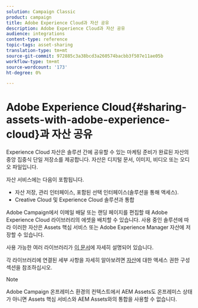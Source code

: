 ```yaml
---
solution: Campaign Classic
product: campaign
title: Adobe Experience Cloud과 자산 공유
description: Adobe Experience Cloud과 자산 공유
audience: integrations
content-type: reference
topic-tags: asset-sharing
translation-type: tm+mt
source-git-commit: 972885c3a38bcd3a260574bacbb3f507e11ae05b
workflow-type: tm+mt
source-wordcount: '173'
ht-degree: 0%

---
```



# Adobe Experience Cloud{#sharing-assets-with-adobe-experience-cloud}과 자산 공유

Experience Cloud 자산은 솔루션 간에 공유할 수 있는 마케팅 준비가 완료된 자산의 중앙 집중식 단일 저장소를 제공합니다. 자산은 디지털 문서, 이미지, 비디오 또는 오디오 파일입니다.

자산 서비스에는 다음이 포함됩니다.

* 자산 저장, 관리 인터페이스, 포함된 선택 인터페이스(솔루션을 통해 액세스).
* Creative Cloud 및 Experience Cloud 솔루션과 통합

Adobe Campaign에서 이메일 배달 또는 랜딩 페이지를 편집할 때 Adobe Experience Cloud 라이브러리의 에셋을 배치할 수 있습니다. 사용 중인 솔루션에 따라 이러한 자산은 Assets 핵심 서비스 또는 Adobe Experience Manager 자산에 저장할 수 있습니다.

사용 가능한 여러 라이브러리가 [이 문서](https://docs.adobe.com/content/help/en/core-services/interface/assets/experience-cloud-assets.html)에 자세히 설명되어 있습니다.

각 라이브러리에 연결된 세부 사항을 자세히 알아보려면 [자산](../../integrations/using/configuring-access-to-assets.md)에 대한 액세스 권한 구성 섹션을 참조하십시오.

>[!NOTE]
>
>Adobe Campaign 온프레미스 환경의 컨텍스트에서 AEM Assets도 온프레미스 상태가 아니면 Assets 핵심 서비스와 AEM Assets와의 통합을 사용할 수 없습니다.


